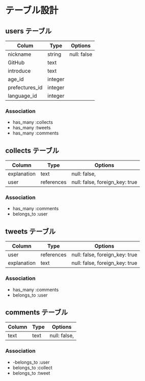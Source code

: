 # テーブル設計

## users テーブル
| Colum             | Type    | Options                   |
| --------          | ------  | ----------                |
| nickname          | string  | null: false               |
| GitHub            | text    |                           |
| introduce         | text    |                           |
| age_id            | integer |                           |
| prefectures_id    | integer |                           |
| language_id       | integer |                           |

### Association

- has_many :collects
- has_many :tweets
- has_many :comments

## collects テーブル

| Column          | Type      | Options                           |
| ------          | ------    | -----------                       |
| explanation     | text      | null: false,                      |
| user            | references| null: false, foreign_key: true    |

### Association

- has_many :comments
- belongs_to :user

## tweets テーブル

| Column      | Type       | Options                        |
| ------      | ---------- | ------------------------------ |
| user        | references | null: false, foreign_key: true |
| explanation | text       | null: false, foreign_key: true |

### Association

- has_many :comments
- belongs_to :user

## comments テーブル

| Column           | Type       | Options                        |
| -------          | ---------- | ------------------------------ |
| text             | text       | null: false,                   |
### Association

- -belongs_to :user
- belongs_to :collect
- belongs_to :tweet